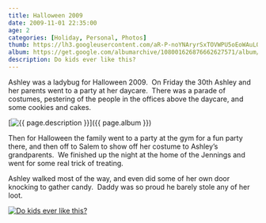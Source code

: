 ```yaml
---
title: Halloween 2009
date: 2009-11-01 22:35:00
age: 2
categories: [Holiday, Personal, Photos]
thumb: https://lh3.googleusercontent.com/aR-P-noYNAryrSxTOVWPU5oEoWAuLO3tbrkQOug-G3EUoLu80BSBRB7r5KAdNTShELsxT9s5kE-9c3U8tXk=w293-h220
album: https://get.google.com/albumarchive/108001626876662627571/album/AF1QipO1O3cmgbW0XalLsJ-P5mVWB4Z8phU32HjHRQCm?authKey=CO-HuJTRxPPjhwE
description: Do kids ever like this?
---
```

Ashley was a ladybug for Halloween 2009.  On Friday the 30th Ashley and her parents went to a party at her daycare.  There was a parade of costumes, pestering of the people in the offices above the daycare, and some cookies and cakes.

[<img src="{{ page.thumb }}" alt="{{ page.description }}" class="wyseguys-album"/>]({{ page.album }})

Then for Halloween the family went to a party at the gym for a fun party there, and then off to Salem to show off her costume to Ashley’s grandparents.  We finished up the night at the home of the Jennings and went for some real trick of treating.

Ashley walked most of the way, and even did some of her own door knocking to gather candy.  Daddy was so proud he barely stole any of her loot.

[<img src="https://lh3.googleusercontent.com/TDMmOSvvSuepLIv4OwK5h5NMZYz-8wBLi7d-ocxPzItFGNIuWL_07grDGpdAWdc9MAAjHgAWtnD4Xjp8J38=w293-h220" alt="Do kids ever like this?" class="wyseguys-album"/>](https://get.google.com/albumarchive/108001626876662627571/album/AF1QipNjGQX1XG2_vmbPgFJ7GWUCCmIHRbAgpmmfIP2m?authKey=COnSu8Pf8fXEGw)